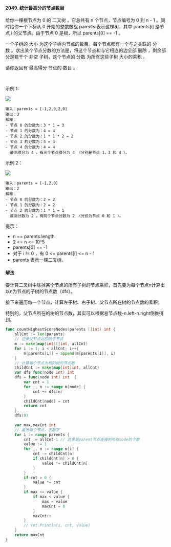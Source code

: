 #### 2049. 统计最高分的节点数目
给你一棵根节点为 0 的 二叉树 ，它总共有 n 个节点，节点编号为 0 到 n - 1 。同时给你一个下标从 0 开始的整数数组 parents 表示这棵树，其中 parents[i] 是节点 i 的父节点。由于节点 0 是根，所以 parents[0] == -1 。

一个子树的 大小 为这个子树内节点的数目。每个节点都有一个与之关联的 分数 。求出某个节点分数的方法是，将这个节点和与它相连的边全部 删除 ，剩余部分是若干个 非空 子树，这个节点的 分数 为所有这些子树 大小的乘积 。

请你返回有 最高得分 节点的 数目 。

 

示例 1:

![](https://assets.leetcode.com/uploads/2021/10/03/example-1.png)
```
输入：parents = [-1,2,0,2,0]
输出：3
解释：
- 节点 0 的分数为：3 * 1 = 3
- 节点 1 的分数为：4 = 4
- 节点 2 的分数为：1 * 1 * 2 = 2
- 节点 3 的分数为：4 = 4
- 节点 4 的分数为：4 = 4
  最高得分为 4 ，有三个节点得分为 4 （分别是节点 1，3 和 4 ）。
  ```
  示例 2：

![](https://assets.leetcode.com/uploads/2021/10/03/example-2.png)
```
输入：parents = [-1,2,0]
输出：2
解释：
- 节点 0 的分数为：2 = 2
- 节点 1 的分数为：2 = 2
- 节点 2 的分数为：1 * 1 = 1
  最高分数为 2 ，有两个节点分数为 2 （分别为节点 0 和 1 ）。
```

提示：

- n == parents.length
- 2 <= n <= 10^5
- parents[0] == -1
- 对于 i != 0 ，有 0 <= parents[i] <= n - 1
- parents 表示一棵二叉树。

#### 解法
要计算二叉树中除掉某个节点的所有子树的节点乘积，首先要为每个节点n计算出以n为节点的子树的节点数（dfs）。

接下来遍历每一个节点，计算左子树、右子树、父节点所在树的节点数的乘积。

特别的，父节点所在的树的节点数，其实可以根据总节点数-n.left-n.right倒推得到。
```go
func countHighestScoreNodes(parents []int) int {
    allCnt := len(parents)
    // 记录父节点对应的子节点
    m := make(map[int][]int, allCnt)
    for i := 1; i < allCnt; i++{
        m[parents[i]] = append(m[parents[i]], i)
    }
    // 计算每个节点为根的树的节点数
    childCnt := make(map[int]int, allCnt)
    var dfs func(node int) int 
    dfs = func(node int) int  {
        var cnt = 1
        for _, n := range m[node] {
            cnt += dfs(n)
        }
        childCnt[node] = cnt
        return cnt
    }
    dfs(0)
    
    var max,maxCnt int 
    // 遍历每个节点，求数字
    for i := range parents {
        cnt := allCnt-1 // 这里是parent节点连接的所有node的个数
        value := 1
        for _, n := range m[i] {
            cnt -= childCnt[n]
            if childCnt[n] > 0 {
                value *= childCnt[n]
            }
        }
        if cnt > 0 {
            value *= cnt
        }
        if max <= value {
            if max < value {
                max = value
                maxCnt = 0
            }
            maxCnt++
        }
        // fmt.Println(i, cnt, value)
    }
    return maxCnt 
}
```
